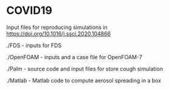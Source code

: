 # COVID19
Input files for reproducing simulations in https://doi.org/10.1016/j.ssci.2020.104866


./FDS      - inputs for FDS

./OpenFOAM - inputs and a case file for OpenFOAM-7

./Palm - source code and input files for store cough simulation

./Matlab - Matlab code to compute aerosol spreading in a box
